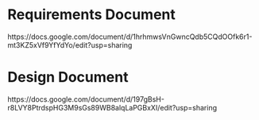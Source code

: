 <h1>Requirements Document</h1>
<p>https://docs.google.com/document/d/1hrhmwsVnGwncQdb5CQdOOfk6r1-mt3KZ5xVf9YfYdYo/edit?usp=sharing</p>
<h1>Design Document</h1>
<p>https://docs.google.com/document/d/197gBsH-r8LVY8PtrdspHG3M9sGs89WB8alqLaPGBxXI/edit?usp=sharing</p>
